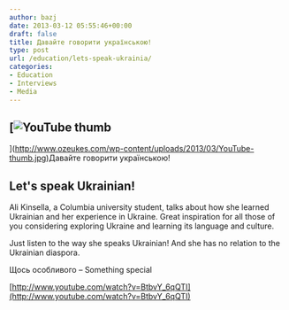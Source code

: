 ```yaml
---
author: bazj
date: 2013-03-12 05:55:46+00:00
draft: false
title: Давайте говорити українською!
type: post
url: /education/lets-speak-ukrainia/
categories:
- Education
- Interviews
- Media
---
```


## [![YouTube thumb](http://www.ozeukes.com/wp-content/uploads/2013/03/YouTube-thumb.jpg)
](http://www.ozeukes.com/wp-content/uploads/2013/03/YouTube-thumb.jpg)Давайте говорити українською!




## Let's speak Ukrainian!


Ali Kinsella, a Columbia university student, talks about how she learned Ukrainian and her experience in Ukraine. Great inspiration for all those of you considering exploring Ukraine and learning its language and culture.

Just listen to the way she speaks Ukrainian! And she has no relation to the Ukrainian diaspora.

Щось особливого – Something special

[http://www.youtube.com/watch?v=BtbvY_6qQTI](http://www.youtube.com/watch?v=BtbvY_6qQTI)
